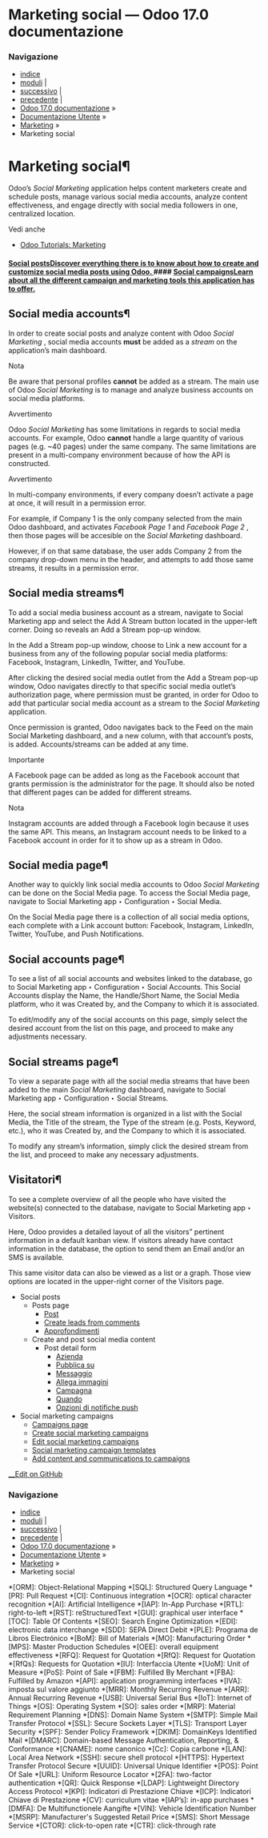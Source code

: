 # Marketing social — Odoo 17.0 documentazione

### Navigazione

  * [indice](../../genindex.html "Indice generale")
  * [moduli](../../py-modindex.html "Indice del modulo Python") |
  * [successivo](social_marketing/social_posts.html "Social posts") |
  * [precedente](surveys/analysis.html "Survey analysis") |
  * [Odoo 17.0 documentazione](../../index-2.html) »
  * [Documentazione Utente](../../applications.html) »
  * [Marketing](../marketing.html) »
  * Marketing social



# Marketing social¶

Odoo’s _Social Marketing_ application helps content marketers create and schedule posts, manage various social media accounts, analyze content effectiveness, and engage directly with social media followers in one, centralized location.

Vedi anche

  * [Odoo Tutorials: Marketing](https://www.odoo.com/slides/marketing-27)




#### [Social postsDiscover everything there is to know about how to create and customize social media posts using Odoo. ](social_marketing/social_posts.html)#### [Social campaignsLearn about all the different campaign and marketing tools this application has to offer. ](social_marketing/social_campaigns.html)

## Social media accounts¶

In order to create social posts and analyze content with Odoo _Social Marketing_ , social media accounts **must** be added as a _stream_ on the application’s main dashboard.

Nota

Be aware that personal profiles **cannot** be added as a stream. The main use of Odoo _Social Marketing_ is to manage and analyze business accounts on social media platforms.

Avvertimento

Odoo _Social Marketing_ has some limitations in regards to social media accounts. For example, Odoo **cannot** handle a large quantity of various pages (e.g. ~40 pages) under the same company. The same limitations are present in a multi-company environment because of how the API is constructed.

Avvertimento

In multi-company environments, if every company doesn’t activate a page at once, it will result in a permission error.

For example, if Company 1 is the only company selected from the main Odoo dashboard, and activates _Facebook Page 1_ and _Facebook Page 2_ , then those pages will be accesible on the _Social Marketing_ dashboard.

However, if on that same database, the user adds Company 2 from the company drop-down menu in the header, and attempts to add those same streams, it results in a permission error.

## Social media streams¶

To add a social media business account as a stream, navigate to Social Marketing app and select the Add A Stream button located in the upper-left corner. Doing so reveals an Add a Stream pop-up window.

In the Add a Stream pop-up window, choose to Link a new account for a business from any of the following popular social media platforms: Facebook, Instagram, LinkedIn, Twitter, and YouTube.

After clicking the desired social media outlet from the Add a Stream pop-up window, Odoo navigates directly to that specific social media outlet’s authorization page, where permission must be granted, in order for Odoo to add that particular social media account as a stream to the _Social Marketing_ application.

Once permission is granted, Odoo navigates back to the Feed on the main Social Marketing dashboard, and a new column, with that account’s posts, is added. Accounts/streams can be added at any time.

Importante

A Facebook page can be added as long as the Facebook account that grants permission is the administrator for the page. It should also be noted that different pages can be added for different streams.

Nota

Instagram accounts are added through a Facebook login because it uses the same API. This means, an Instagram account needs to be linked to a Facebook account in order for it to show up as a stream in Odoo.

## Social media page¶

Another way to quickly link social media accounts to Odoo _Social Marketing_ can be done on the Social Media page. To access the Social Media page, navigate to Social Marketing app ‣ Configuration ‣ Social Media.

On the Social Media page there is a collection of all social media options, each complete with a Link account button: Facebook, Instagram, LinkedIn, Twitter, YouTube, and Push Notifications.

## Social accounts page¶

To see a list of all social accounts and websites linked to the database, go to Social Marketing app ‣ Configuration ‣ Social Accounts. This Social Accounts display the Name, the Handle/Short Name, the Social Media platform, who it was Created by, and the Company to which it is associated.

To edit/modify any of the social accounts on this page, simply select the desired account from the list on this page, and proceed to make any adjustments necessary.

## Social streams page¶

To view a separate page with all the social media streams that have been added to the main _Social Marketing_ dashboard, navigate to Social Marketing app ‣ Configuration ‣ Social Streams.

Here, the social stream information is organized in a list with the Social Media, the Title of the stream, the Type of the stream (e.g. Posts, Keyword, etc.), who it was Created by, and the Company to which it is associated.

To modify any stream’s information, simply click the desired stream from the list, and proceed to make any necessary adjustments.

## Visitatori¶

To see a complete overview of all the people who have visited the website(s) connected to the database, navigate to Social Marketing app ‣ Visitors.

Here, Odoo provides a detailed layout of all the visitors” pertinent information in a default kanban view. If visitors already have contact information in the database, the option to send them an Email and/or an SMS is available.

This same visitor data can also be viewed as a list or a graph. Those view options are located in the upper-right corner of the Visitors page.

  * Social posts
    * Posts page
      * [Post](social_marketing/social_posts.html#posts)
      * [Create leads from comments](social_marketing/social_posts.html#create-leads-from-comments)
      * [Approfondimenti](social_marketing/social_posts.html#insights)
    * Create and post social media content
      * Post detail form
        * [Azienda](social_marketing/social_posts.html#company)
        * [Pubblica su](social_marketing/social_posts.html#post-on)
        * [Messaggio](social_marketing/social_posts.html#message)
        * [Allega immagini](social_marketing/social_posts.html#attach-images)
        * [Campagna](social_marketing/social_posts.html#campaign)
        * [Quando](social_marketing/social_posts.html#when)
        * [Opzioni di notifiche push](social_marketing/social_posts.html#push-notification-options)
  * Social marketing campaigns
    * [Campaigns page](social_marketing/social_campaigns.html#campaigns-page)
    * [Create social marketing campaigns](social_marketing/social_campaigns.html#create-social-marketing-campaigns)
    * [Edit social marketing campaigns](social_marketing/social_campaigns.html#edit-social-marketing-campaigns)
    * [Social marketing campaign templates](social_marketing/social_campaigns.html#social-marketing-campaign-templates)
    * [Add content and communications to campaigns](social_marketing/social_campaigns.html#add-content-and-communications-to-campaigns)



[ __Edit on GitHub](https://github.com/odoo/documentation/edit/17.0/content/applications/marketing/social_marketing.rst)

### Navigazione

  * [indice](../../genindex.html "Indice generale")
  * [moduli](../../py-modindex.html "Indice del modulo Python") |
  * [successivo](social_marketing/social_posts.html "Social posts") |
  * [precedente](surveys/analysis.html "Survey analysis") |
  * [Odoo 17.0 documentazione](../../index-2.html) »
  * [Documentazione Utente](../../applications.html) »
  * [Marketing](../marketing.html) »
  * Marketing social


  *[ORM]: Object-Relational Mapping
  *[SQL]: Structured Query Language
  *[PR]: Pull Request
  *[CI]: Continuous integration
  *[OCR]: optical character recognition
  *[AI]: Artificial Intelligence
  *[IAP]: In-App Purchase
  *[RTL]: right-to-left
  *[RST]: reStructuredText
  *[GUI]: graphical user interface
  *[TOC]: Table Of Contents
  *[SEO]: Search Engine Optimization
  *[EDI]: electronic data interchange
  *[SDD]: SEPA Direct Debit
  *[PLE]: Programa de Libros Electrónico
  *[BoM]: Bill of Materials
  *[MO]: Manufacturing Order
  *[MPS]: Master Production Schedules
  *[OEE]: overall equipment effectiveness
  *[RFQ]: Request for Quotation
  *[RfQ]: Request for Quotation
  *[RfQs]: Requests for Quotation
  *[IU]: Interfaccia Utente
  *[UoM]: Unit of Measure
  *[PoS]: Point of Sale
  *[FBM]: Fulfilled By Merchant
  *[FBA]: Fulfilled by Amazon
  *[API]: application programming interfaces
  *[IVA]: imposta sul valore aggiunto
  *[MRR]: Monthly Recurring Revenue
  *[ARR]: Annual Recurring Revenue
  *[USB]: Universal Serial Bus
  *[IoT]: Internet of Things
  *[OS]: Operating System
  *[SO]: sales order
  *[MRP]: Material Requirement Planning
  *[DNS]: Domain Name System
  *[SMTP]: Simple Mail Transfer Protocol
  *[SSL]: Secure Sockets Layer
  *[TLS]: Transport Layer Security
  *[SPF]: Sender Policy Framework
  *[DKIM]: DomainKeys Identified Mail
  *[DMARC]: Domain-based Message Authentication, Reporting, & Conformance
  *[CNAME]: nome canonico
  *[Cc]: Copia carbone
  *[LAN]: Local Area Network
  *[SSH]: secure shell protocol
  *[HTTPS]: Hypertext Transfer Protocol Secure
  *[UUID]: Universal Unique Identifier
  *[POS]: Point Of Sale
  *[URL]: Uniform Resource Locator
  *[2FA]: two-factor authentication
  *[QR]: Quick Response
  *[LDAP]: Lightweight Directory Access Protocol
  *[KPI]: Indicatori di Prestazione Chiave
  *[ICP]: Indicatori Chiave di Prestazione
  *[CV]: curriculum vitae
  *[IAP’s]: in-app purchases
  *[DMFA]: De Multifunctionele Aangifte
  *[VIN]: Vehicle Identification Number
  *[MSRP]: Manufacturer's Suggested Retail Price
  *[SMS]: Short Message Service
  *[CTOR]: click-to-open rate
  *[CTR]: click-through rate